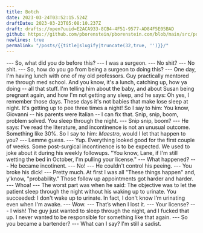 ```yaml
---
title: Botch
date: 2023-03-24T03:52:15.524Z
draftDate: 2023-03-23T05:08:10.237Z
draft: drafts://open?uuid=E2ACA933-8CB4-4F51-9577-AD84F5E05BAD
github: https://github.com/pborenstein/pborenstein.com/blob/main/src/posts/e2aca933-8cb4-4f51-9577-ad84f5e05bad.md
newlines: true
permalink: "/posts/{{title|slugify|truncate(32,true, '')}}/"
---
```

--- So, what did you do before this?
--- I was a surgeon. 
--- No shit?
--- No shit.
--- So, how do you go from being a surgeon to doing this?
--- One day, I'm having lunch with one of my old professors. Guy practically mentored me through med school. And you know, it's a lunch, catching up, how ya doing -- all that stuff. I'm telling him about the baby, and about Susan being pregnant again, and how I'm not getting any sleep, and he says: Oh yes, I remember those days. These days it's not babies that make lose sleep at night. It's getting up to pee three times a night! So I say to him: You know, Giovanni -- his parents were Italian -- I can fix that. Snip, snip, boom, problem solved. You sleep through the night.
--- Snip snip, boom?
--- He says: I've read the literature, and incontinence is not an unusual outcome. Something like 30%. So I say to him: _Maestro_, would I let that happen to you?
--- Lemme guess. 
--- Yup. Everything looked good for the first couple of weeks. Some post-surgical incontinence is to be expected. We used to joke about it during his weekly followups. "You know, Lane, if I'm still wetting the bed in October, I'm pulling your license."
--- What happened?
--- He became incotinent.
--- No!
--- He couldn't control his peeing. 
--- You broke his dick!
--- Pretty much. At first I was all "These things happen" and, y'know, "probability." Those follow up appointments got harder and harder.
---  Whoa!
--- The worst part was when he said: The objective was to let the patient sleep through the night without his waking up to urinate. You succeeded: I don't wake up to urinate. In fact, I don't know I’m urinating even when I'm awake.
--- Wow.
--- That’s when I lost it. 
--- Your license?
--- I wish! The guy just wanted to sleep through the night, and I fucked that up. I never wanted to be responsible for something like that again.
--- So you became a bartender?
--- What can I say? I'm still a sadist.
